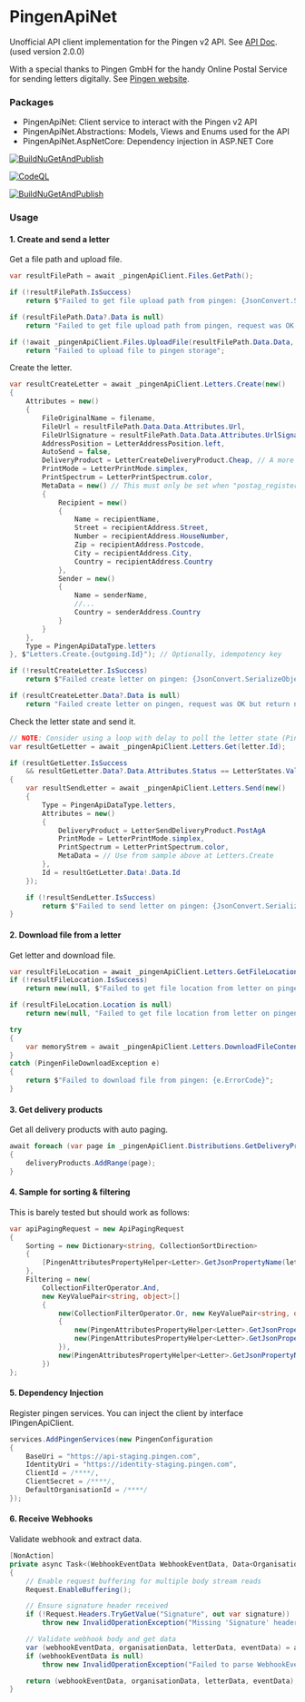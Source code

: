 # PingenApiNet

Unofficial API client implementation for the Pingen v2 API. See [API Doc](https://api.pingen.com/documentation). (used version 2.0.0)

With a special thanks to Pingen GmbH for the handy Online Postal Service for sending letters digitally. See [Pingen website](https://www.pingen.ch/).

### Packages

- PingenApiNet: Client service to interact with the Pingen v2 API
- PingenApiNet.Abstractions: Models, Views and Enums used for the API
- PingenApiNet.AspNetCore: Dependency injection in ASP.NET Core

[![BuildNuGetAndPublish](https://github.com/AMANDA-Technology/PingenApiNet/actions/workflows/main.yml/badge.svg)](https://github.com/AMANDA-Technology/PingenApiNet/actions/workflows/main.yml)

[![CodeQL](https://github.com/AMANDA-Technology/PingenApiNet/actions/workflows/codeql-analysis.yml/badge.svg)](https://github.com/AMANDA-Technology/PingenApiNet/actions/workflows/codeql-analysis.yml)

[![BuildNuGetAndPublish](https://github.com/AMANDA-Technology/PingenApiNet/actions/workflows/main.yml/badge.svg)](https://github.com/AMANDA-Technology/PingenApiNet/actions/workflows/main.yml)

### Usage

#### 1. Create and send a letter

Get a file path and upload file.
```c#
var resultFilePath = await _pingenApiClient.Files.GetPath();

if (!resultFilePath.IsSuccess)
    return $"Failed to get file upload path from pingen: {JsonConvert.SerializeObject(resultFilePath.ApiError)}";

if (resultFilePath.Data?.Data is null)
    return "Failed to get file upload path from pingen, request was OK but return null";

if (!await _pingenApiClient.Files.UploadFile(resultFilePath.Data.Data, contentStream))
    return "Failed to upload file to pingen storage";
```

Create the letter.
```c#
var resultCreateLetter = await _pingenApiClient.Letters.Create(new()
{
    Attributes = new()
    {
        FileOriginalName = filename,
        FileUrl = resultFilePath.Data.Data.Attributes.Url,
        FileUrlSignature = resultFilePath.Data.Data.Attributes.UrlSignature,
        AddressPosition = LetterAddressPosition.left,
        AutoSend = false,
        DeliveryProduct = LetterCreateDeliveryProduct.Cheap, // A more specific product can be used later at Letters/Send endpoint
        PrintMode = LetterPrintMode.simplex,
        PrintSpectrum = LetterPrintSpectrum.color,
        MetaData = new() // This must only be set when "postag_registered" or "postag_registered" product used. Otherwise the API can fail at address validation when Zip code has more than 4 characters.
        {
            Recipient = new()
            {
                Name = recipientName,
                Street = recipientAddress.Street,
                Number = recipientAddress.HouseNumber,
                Zip = recipientAddress.Postcode,
                City = recipientAddress.City,
                Country = recipientAddress.Country
            },
            Sender = new()
            {
                Name = senderName,
                //...
                Country = senderAddress.Country
            }
        }
    },
    Type = PingenApiDataType.letters
}, $"Letters.Create.{outgoing.Id}"); // Optionally, idempotency key

if (!resultCreateLetter.IsSuccess)
    return $"Failed create letter on pingen: {JsonConvert.SerializeObject(resultCreateLetter.ApiError)}";

if (resultCreateLetter.Data?.Data is null)
    return "Failed create letter on pingen, request was OK but return null";
```

Check the letter state and send it.
```c#
// NOTE: Consider using a loop with delay to poll the letter state (Pingen needs some seconds to validate the letter)
var resultGetLetter = await _pingenApiClient.Letters.Get(letter.Id);

if (resultGetLetter.IsSuccess
    && resultGetLetter.Data?.Data.Attributes.Status == LetterStates.Valid)
{
    var resultSendLetter = await _pingenApiClient.Letters.Send(new()
    {
        Type = PingenApiDataType.letters,
        Attributes = new()
        {
            DeliveryProduct = LetterSendDeliveryProduct.PostAgA
            PrintMode = LetterPrintMode.simplex,
            PrintSpectrum = LetterPrintSpectrum.color,
            MetaData = // Use from sample above at Letters.Create
        },
        Id = resultGetLetter.Data!.Data.Id
    });

    if (!resultSendLetter.IsSuccess)
        return $"Failed to send letter on pingen: {JsonConvert.SerializeObject(resultSendLetter.ApiError)}";
}
```

#### 2. Download file from a letter

Get letter and download file.
```c#
var resultFileLocation = await _pingenApiClient.Letters.GetFileLocation(letterId);
if (!resultFileLocation.IsSuccess)
    return new(null, $"Failed to get file location from letter on pingen: {JsonConvert.SerializeObject(resultFileLocation.ApiError)}");

if (resultFileLocation.Location is null)
    return new(null, "Failed to get file location from letter on pingen, request was OK but location null");

try
{
    var memoryStrem = await _pingenApiClient.Letters.DownloadFileContent(resultFileLocation.Location);
}
catch (PingenFileDownloadException e)
{
    return $"Failed to download file from pingen: {e.ErrorCode}";
}
```

#### 3. Get delivery products

Get all delivery products with auto paging.
```c#
await foreach (var page in _pingenApiClient.Distributions.GetDeliveryProductsPageResultsAsync(apiPagingRequest))
{
    deliveryProducts.AddRange(page);
}
```

#### 4. Sample for sorting & filtering

This is barely tested but should work as follows:
```c#
var apiPagingRequest = new ApiPagingRequest
{
    Sorting = new Dictionary<string, CollectionSortDirection>
    {
        [PingenAttributesPropertyHelper<Letter>.GetJsonPropertyName(letter => letter.CreatedAt)] = CollectionSortDirection.DESC
    },
    Filtering = new(
        CollectionFilterOperator.And,
        new KeyValuePair<string, object>[]
        {
            new(CollectionFilterOperator.Or, new KeyValuePair<string, object>[]
            {
                new(PingenAttributesPropertyHelper<Letter>.GetJsonPropertyName(letter => letter.Country), "CH"),
                new(PingenAttributesPropertyHelper<Letter>.GetJsonPropertyName(letter => letter.Country), "LI")
            }),
            new(PingenAttributesPropertyHelper<Letter>.GetJsonPropertyName(letter => letter.Status), "valid")
        })
};
```

#### 5. Dependency Injection

Register pingen services. You can inject the client by interface IPingenApiClient.
```c#
services.AddPingenServices(new PingenConfiguration
{
    BaseUri = "https://api-staging.pingen.com",
    IdentityUri = "https://identity-staging.pingen.com",
    ClientId = /****/,
    ClientSecret = /****/,
    DefaultOrganisationId = /****/
});
```

#### 6. Receive Webhooks

Validate webhook and extract data.
```c#
[NonAction]
private async Task<(WebhookEventData WebhookEventData, Data<Organisation> OrganisationData, Data<Letter> LetterData, Data<LetterEvent> EventData)> ValidateAndGetWebhookEvent()
{
    // Enable request buffering for multiple body stream reads
    Request.EnableBuffering();

    // Ensure signature header received
    if (!Request.Headers.TryGetValue("Signature", out var signature))
        throw new InvalidOperationException("Missing 'Signature' header");

    // Validate webhook body and get data
    var (webhookEventData, organisationData, letterData, eventData) = await PingenWebhookHelper.ValidateWebhookAndGetData(signingKey, /*your signature*/, Request.Body);
    if (webhookEventData is null)
        throw new InvalidOperationException("Failed to parse WebhookEventData from body, resulted as NULL");

    return (webhookEventData, organisationData, letterData, eventData);
}
```
